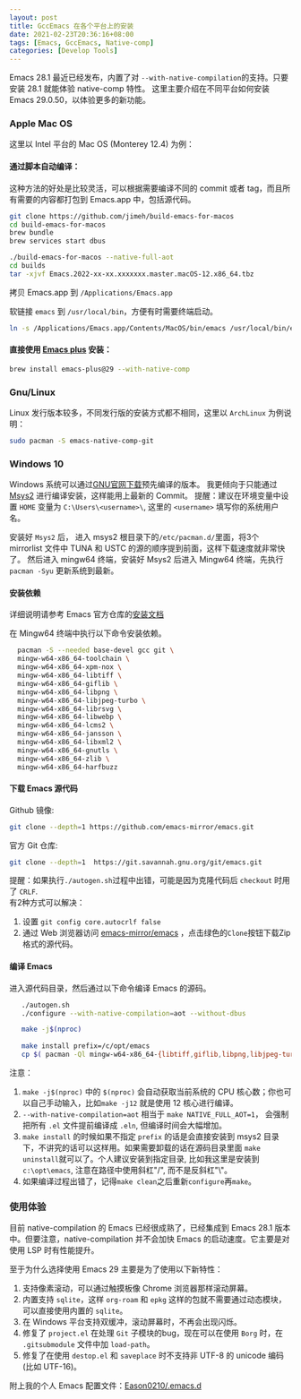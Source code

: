 ```yaml
---
layout: post
title: GccEmacs 在各个平台上的安装
date: 2021-02-23T20:36:16+08:00
tags: [Emacs, GccEmacs, Native-comp]
categories: [Develop Tools]
---
```

 Emacs 28.1 最近已经发布，内置了对 `--with-native-compilation`的支持。只要安装 28.1 就能体验 native-comp 特性。
 这里主要介绍在不同平台如何安装 Emacs 29.0.50，以体验更多的新功能。

### Apple Mac OS
这里以 Intel 平台的 Mac OS (Monterey 12.4) 为例：

#### 通过脚本自动编译：
这种方法的好处是比较灵活，可以根据需要编译不同的 commit 或者 tag，而且所有需要的内容都打包到 Emacs.app 中，包括源代码。
```bash
git clone https://github.com/jimeh/build-emacs-for-macos
cd build-emacs-for-macos
brew bundle
brew services start dbus

./build-emacs-for-macos --native-full-aot
cd builds
tar -xjvf Emacs.2022-xx-xx.xxxxxxx.master.macOS-12.x86_64.tbz
```
拷贝 Emacs.app 到 `/Applications/Emacs.app`

软链接 `emacs` 到 `/usr/local/bin`，方便有时需要终端启动。
```bash
ln -s /Applications/Emacs.app/Contents/MacOS/bin/emacs /usr/local/bin/emacs
```
#### 直接使用 [Emacs plus](https://github.com/d12frosted/homebrew-emacs-plus) 安装：

``` bash
brew install emacs-plus@29 --with-native-comp
```
### Gnu/Linux
Linux 发行版本较多，不同发行版的安装方式都不相同，这里以 `ArchLinux` 为例说明：
``` bash
sudo pacman -S emacs-native-comp-git
```

### Windows 10
Windows 系统可以通过[GNU官网下载](https://alpha.gnu.org/gnu/emacs/pretest/windows/emacs-29/)预先编译的版本。
我更倾向于只能通过 [Msys2](https://www.msys2.org/) 进行编译安装，这样能用上最新的 Commit。
提醒：建议在环境变量中设置 `HOME` 变量为 `C:\Users\<username>\`, 这里的 `<username>` 填写你的系统用户名。

安装好 `Msys2` 后， 进入 msys2 根目录下的`/etc/pacman.d/`里面，将3个 mirrorlist 文件中 TUNA 和 USTC 的源的顺序提到前面，这样下载速度就非常快了。
然后进入 mingw64 终端，安装好 Msys2 后进入 Mingw64 终端，先执行 `pacman -Syu` 更新系统到最新。

#### 安装依赖
详细说明请参考 Emacs 官方仓库的[安装文档](https://github.com/emacs-mirror/emacs/blob/master/nt/INSTALL.W64)

在 Mingw64 终端中执行以下命令安装依赖。

```bash
  pacman -S --needed base-devel gcc git \
  mingw-w64-x86_64-toolchain \
  mingw-w64-x86_64-xpm-nox \
  mingw-w64-x86_64-libtiff \
  mingw-w64-x86_64-giflib \
  mingw-w64-x86_64-libpng \
  mingw-w64-x86_64-libjpeg-turbo \
  mingw-w64-x86_64-librsvg \
  mingw-w64-x86_64-libwebp \
  mingw-w64-x86_64-lcms2 \
  mingw-w64-x86_64-jansson \
  mingw-w64-x86_64-libxml2 \
  mingw-w64-x86_64-gnutls \
  mingw-w64-x86_64-zlib \
  mingw-w64-x86_64-harfbuzz
```
#### 下载 Emacs 源代码
Github 镜像:
```bash
git clone --depth=1 https://github.com/emacs-mirror/emacs.git
```
官方 Git 仓库:
```bash
git clone --depth=1  https://git.savannah.gnu.org/git/emacs.git
```
提醒：如果执行`./autogen.sh`过程中出错，可能是因为克隆代码后 `checkout` 时用了 `CRLF`.  
有2种方式可以解决：
1. 设置 `git config core.autocrlf false`
2. 通过 Web 浏览器访问 [emacs-mirror/emacs](https://github.com/emacs-mirror/emacs.git) ，点击绿色的`Clone`按钮下载Zip格式的源代码。

#### 编译 Emacs
进入源代码目录，然后通过以下命令编译 Emacs 的源码。

```bash
   ./autogen.sh
   ./configure --with-native-compilation=aot --without-dbus

   make -j$(nproc)
   
   make install prefix=/c/opt/emacs
   cp $( pacman -Ql mingw-w64-x86_64-{libtiff,giflib,libpng,libjpeg-turbo,librsvg,libxml2,gnutls} | grep bin/.*\.dll$ | awk '{print $2}' ) /c/opt/emacs/bin

```
注意：

1. `make -j$(nproc)` 中的 `$(nproc)` 会自动获取当前系统的 CPU 核心数；你也可以自己手动输入，比如`make -j12` 就是使用 12 核心进行编译。
2. `--with-native-compilation=aot` 相当于 `make NATIVE_FULL_AOT=1`， 会强制把所有 `.el` 文件提前编译成 `.eln`, 但编译时间会大幅增加。
3. `make install` 的时候如果不指定 `prefix` 的话是会直接安装到 msys2 目录下，不讲究的话可以这样用。如果需要卸载的话在源码目录里面 `make uninstall`就可以了。个人建议安装到指定目录, 比如我这里是安装到 `c:\opt\emacs`, 注意在路径中使用斜杠"/", 而不是反斜杠"\\"。
3. 如果编译过程出错了，记得`make clean`之后重新`configure`再`make`。

### 使用体验
目前 native-compilation 的 Emacs 已经很成熟了，已经集成到 Emacs 28.1 版本中。但要注意，native-compilation 并不会加快 Emacs 的启动速度。它主要是对使用 LSP 时有性能提升。

至于为什么选择使用 Emacs 29 主要是为了使用以下新特性：

1. 支持像素滚动，可以通过触摸板像 Chrome 浏览器那样滚动屏幕。
2. 内置支持 `sqlite`，这样 `org-roam` 和 `epkg` 这样的包就不需要通过动态模块，可以直接使用内置的 `sqlite`。
3. 在 Windows 平台支持双缓冲，滚动屏幕时，不再会出现闪烁。
4. 修复了 `project.el` 在处理 `Git` 子模块的bug，现在可以在使用 `Borg` 时，在 `.gitsubmodule` 文件中加 `load-path`。
5. 修复了在使用 `destop.el` 和 `saveplace` 时不支持非 UTF-8 的 unicode 编码(比如 UTF-16)。

附上我的个人 Emacs 配置文件：[Eason0210/.emacs.d](https://github.com/Eason0210/.emacs.d)
